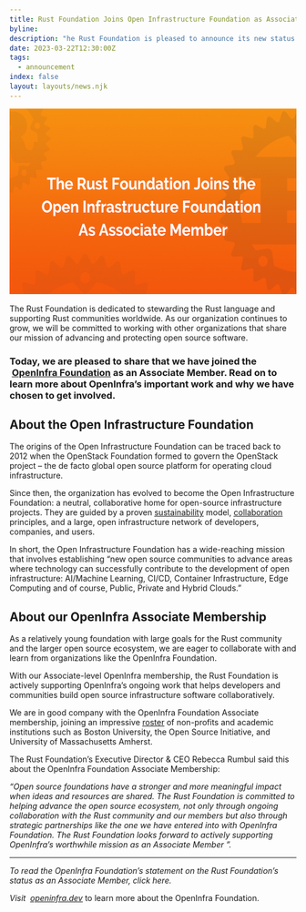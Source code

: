```yaml
---
title: Rust Foundation Joins Open Infrastructure Foundation as Associate Member
byline:
description: "he Rust Foundation is pleased to announce its new status as an Associate Member of the Open Infrastructure Foundation (OpenInfra) – an organization that seeks to protect, empower, and promote the Open Infrastructure community and open source software projects globally.\_"
date: 2023-03-22T12:30:00Z
tags:
  - announcement
index: false
layout: layouts/news.njk
---
```

<img src="/img/news/2023-03-22-openinfra-associate-membership/open-infra-associate-membership.png" width="580" height="326" alt="[Heading] The Rust Foundation Joins Open Infrastructure Foundation as Associate Member" title="OpenInfra Associate Membership" />

The Rust Foundation is dedicated to stewarding the Rust language and supporting Rust communities worldwide. As our organization continues to grow, we will be committed to working with other organizations that share our mission of advancing and protecting open source software.&nbsp;

### **Today, we are pleased to share that we have joined the &nbsp;**[**<u>OpenInfra Foundation</u>**](https://openinfra.dev/) **as an Associate Member. Read on to learn more about OpenInfra’s important work and why we have chosen to get involved.&nbsp;**

## About the Open Infrastructure Foundation

The origins of the Open Infrastructure Foundation can be traced back to 2012 when the OpenStack Foundation formed to govern the OpenStack project – the de facto global open source platform for operating cloud infrastructure.&nbsp;

Since then, the organization has evolved to become the Open Infrastructure Foundation: a neutral, collaborative home for open-source infrastructure projects. They are guided by a proven [<u>sustainability</u>](https://openinfra.dev/projects/hosting/#our-model) model, [<u>collaboration</u>](https://openinfra.dev/projects/hosting/#four-opens) principles, and a large, open infrastructure network of developers, companies, and users.&nbsp;

In short, the Open Infrastructure Foundation has a wide-reaching mission that involves establishing “new open source communities to advance areas where technology can successfully contribute to the development of open infrastructure: AI/Machine Learning, CI/CD, Container Infrastructure, Edge Computing and of course, Public, Private and Hybrid Clouds.”

## About our OpenInfra Associate Membership

As a relatively young foundation with large goals for the Rust community and the larger open source ecosystem, we are eager to collaborate with and learn from organizations like the OpenInfra Foundation.&nbsp;

With our Associate-level OpenInfra membership, the Rust Foundation is actively supporting OpenInfra’s ongoing work that helps developers and communities build open source infrastructure software collaboratively.&nbsp;

We are in good company with the OpenInfra Foundation Associate membership, joining an impressive [<u>roster</u>](https://openinfra.dev/members/) of non-profits and academic institutions such as Boston University, the Open Source Initiative, and University of Massachusetts Amherst.

The Rust Foundation’s Executive Director & CEO Rebecca Rumbul said this about the OpenInfra Foundation Associate Membership:&nbsp;

*“Open source foundations have a stronger and more meaningful impact when ideas and resources are shared. The Rust Foundation is committed to helping advance the open source ecosystem, not only through ongoing collaboration with the Rust community and our members but also through strategic partnerships like the one we have entered into with OpenInfra Foundation. The Rust Foundation looks forward to actively supporting OpenInfra’s worthwhile mission as an Associate Member ”.&nbsp;*

---

*To read the OpenInfra Foundation’s statement on the Rust Foundation’s status as an Associate Member, click here.&nbsp;*

*Visit &nbsp;*[*<u>openinfra.dev</u>*](https://openinfra.dev/) to learn more about the OpenInfra Foundation.&nbsp;